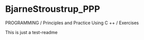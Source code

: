 # BjarneStroustrup_PPP
PROGRAMMING / Principles and Practice Using C ++ / Exercises

This is just a test-readme
